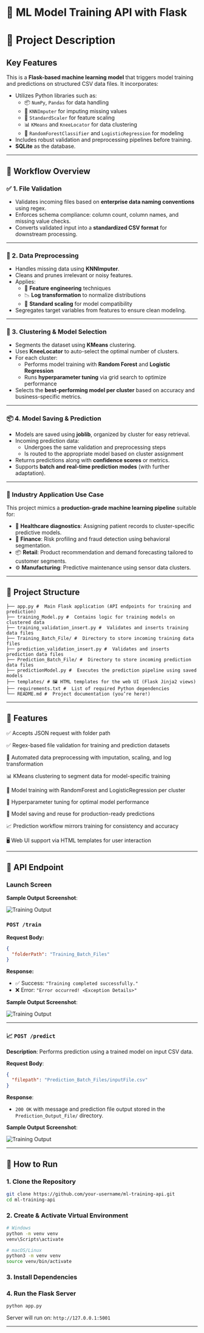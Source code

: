 # 🧠 ML Model Training API with Flask

# 📌 Project Description
 ## Key Features

This is a **Flask-based machine learning model** that triggers model training and predictions on structured CSV data files. It incorporates:

- Utilizes Python libraries such as:
  - 📦 `NumPy`, `Pandas` for data handling
  - 🧩 `KNNImputer` for imputing missing values
  - 📏 `StandardScaler` for feature scaling
  - 📊 `KMeans` and `KneeLocator` for data clustering
  - 🧠 `RandomForestClassifier` and `LogisticRegression` for modeling
- Includes robust validation and preprocessing pipelines before training.
- **SQLite** as the database.

---

## 🔁 Workflow Overview

### ✅ 1. File Validation

- Validates incoming files based on **enterprise data naming conventions** using regex.
- Enforces schema compliance: column count, column names, and missing value checks.
- Converts validated input into a **standardized CSV format** for downstream processing.

---

### 🧹 2. Data Preprocessing

- Handles missing data using **KNNImputer**.
- Cleans and prunes irrelevant or noisy features.
- Applies:
  - 🔧 **Feature engineering** techniques
  - 📉 **Log transformation** to normalize distributions
  - 📏 **Standard scaling** for model compatibility
- Segregates target variables from features to ensure clean modeling.

---

### 🧪 3. Clustering & Model Selection

- Segments the dataset using **KMeans** clustering.
- Uses **KneeLocator** to auto-select the optimal number of clusters.
- For each cluster:
  - Performs model training with **Random Forest** and **Logistic Regression**
  - Runs **hyperparameter tuning** via grid search to optimize performance
- Selects the **best-performing model per cluster** based on accuracy and business-specific metrics.

---

### 📦 4. Model Saving & Prediction

- Models are saved using **joblib**, organized by cluster for easy retrieval.
- Incoming prediction data:
  - Undergoes the same validation and preprocessing steps
  - Is routed to the appropriate model based on cluster assignment
- Returns predictions along with **confidence scores** or metrics.
- Supports **batch and real-time prediction modes** (with further adaptation).

---

### 🏢 Industry Application Use Case

This project mimics a **production-grade machine learning pipeline** suitable for:

- 🏥 **Healthcare diagnostics**: Assigning patient records to cluster-specific predictive models.
- 💼 **Finance**: Risk profiling and fraud detection using behavioral segmentation.
- 📦 **Retail**: Product recommendation and demand forecasting tailored to customer segments.
- ⚙️ **Manufacturing**: Predictive maintenance using sensor data clusters.

---

## 📁 Project Structure

```
├── app.py #  Main Flask application (API endpoints for training and prediction)
├── training_Model.py #  Contains logic for training models on clustered data
├── training_validation_insert.py #  Validates and inserts training data files
├── Training_Batch_File/ #  Directory to store incoming training data files
├── prediction_validation_insert.py #  Validates and inserts prediction data files
├── Prediction_Batch_File/ #  Directory to store incoming prediction data files
├── predictionModel.py #  Executes the prediction pipeline using saved models
├── templates/ # 🖼 HTML templates for the web UI (Flask Jinja2 views)
├── requirements.txt #  List of required Python dependencies
└── README.md #  Project documentation (you’re here!)
```

---

## 🚀 Features

✅ Accepts JSON request with folder path

✅ Regex-based file validation for training and prediction datasets

🧹 Automated data preprocessing with imputation, scaling, and log transformation

📊 KMeans clustering to segment data for model-specific training

🧠 Model training with RandomForest and LogisticRegression per cluster

🧪 Hyperparameter tuning for optimal model performance

💾 Model saving and reuse for production-ready predictions

📈 Prediction workflow mirrors training for consistency and accuracy

🖥️ Web UI support via HTML templates for user interaction

---

## 📡 API Endpoint

### Launch Screen

**Sample Output Screenshot**:

![Training Output](./assets/launch_page.png)

### `POST /train`

**Request Body:**
```json
{
  "folderPath": "Training_Batch_Files"
}
```

**Response:**
- ✅ Success: `"Training completed successfully."`
- ❌ Error: `"Error occurred! <Exception Details>"`

**Sample Output Screenshot**:

![Training Output](./assets/train_response.jpg)


---

### 📈 `POST /predict`
**Description**: Performs prediction using a trained model on input CSV data.

**Request Body**:
```json
{
  "filepath": "Prediction_Batch_Files/inputFile.csv"
}
```

**Response**:
- `200 OK` with message and prediction file output stored in the `Prediction_Output_File/` directory.

**Sample Output Screenshot**:

![Training Output](./assets/prediction_response.jpg)


---

## 🔧 How to Run

### 1. Clone the Repository
```bash
git clone https://github.com/your-username/ml-training-api.git
cd ml-training-api
```

### 2. Create & Activate Virtual Environment
```bash
# Windows
python -m venv venv
venv\Scripts\activate

# macOS/Linux
python3 -m venv venv
source venv/bin/activate
```

### 3. Install Dependencies

### 4. Run the Flask Server
```bash
python app.py
```

Server will run on: `http://127.0.0.1:5001`

---


